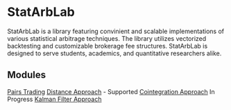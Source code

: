 # StatArbLab
StatArbLab is a library featuring convinient and scalable implementations of various statistical arbitrage techniques. The library utilizes vectorized backtesting and customizable brokerage fee structures.
StatArbLab is designed to serve students, academics, and quantitative researchers alike.

## Modules
[Pairs Trading](/PairsTrading/)
    [Distance Approach](/PairsTrading/DistanceApproach/) - Supported
    [Cointegration Approach](/PairsTrading/CointegrationMethod/) In Progress
    [Kalman Filter Approach](/PairsTrading/KalmanFilterMethod/)
